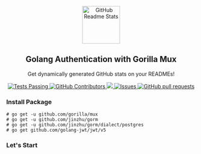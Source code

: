 <p align="center">
 <img width="100px" src="https://res.cloudinary.com/anuraghazra/image/upload/v1594908242/logo_ccswme.svg" align="center" alt="GitHub Readme Stats" />
 <h2 align="center">Golang Authentication with Gorilla Mux</h2>
 <p align="center">Get dynamically generated GitHub stats on your READMEs!</p>
</p>
  <p align="center">
    <a href="https://github.com/herizal95/github-readme-stats/actions">
      <img alt="Tests Passing" src="https://github.com/anuraghazra/github-readme-stats/workflows/Test/badge.svg" />
    </a>
    <a href="https://github.com/herizal95/github-readme-stats/graphs/contributors">
      <img alt="GitHub Contributors" src="https://img.shields.io/github/contributors/herizal95/github-readme-stats" />
    </a>
    <a href="https://codecov.io/gh/herizal95/github-readme-stats">
      <img src="https://codecov.io/gh/herizal95/github-readme-stats/branch/master/graph/badge.svg" />
    </a>
    <a href="https://github.com/herizal95/github-readme-stats/issues">
      <img alt="Issues" src="https://img.shields.io/github/issues/herizal95/github-readme-stats?color=0088ff" />
    </a>
    <a href="https://github.com/herizal95/github-readme-stats/pulls">
      <img alt="GitHub pull requests" src="https://img.shields.io/github/issues-pr/herizal95/github-readme-stats?color=0088ff" />
    </a>
    <br />
  </p>


### Install Package

```
# go get -u github.com/gorilla/mux
# go get -u github.com/jinzhu/gorm
# go get -u github.com/jinzhu/gorm/dialect/postgres
# go get github.com/golang-jwt/jwt/v5
```

### Let's Start

